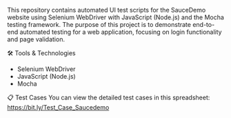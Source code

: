 This repository contains automated UI test scripts for the SauceDemo website using Selenium WebDriver with JavaScript (Node.js) and the Mocha testing framework. The purpose of this project is to demonstrate end-to-end automated testing for a web application, focusing on login functionality and page validation.

🛠 Tools & Technologies

- Selenium WebDriver
- JavaScript (Node.js)
- Mocha

📋 Test Cases You can view the detailed test cases in this spreadsheet: https://bit.ly/Test_Case_Saucedemo